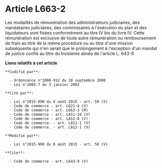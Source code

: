 # Article L663-2

Les modalités de rémunération des administrateurs judiciaires, des mandataires judiciaires, des commissaires à l'exécution du
plan et des liquidateurs sont fixées conformément au titre IV bis du livre IV. Cette rémunération est exclusive de toute
autre rémunération ou remboursement de frais au titre de la même procédure ou au titre d'une mission subséquente qui n'en
serait que le prolongement à l'exception d'un mandat de justice confié au titre du troisième alinéa de l'article L. 643-9.

**Liens relatifs à cet article**

	**Codifié par**:

	  - Ordonnance n°2000-912 du 18 septembre 2000
	  - Loi n°2003-7 du 3 janvier 2003

	**Cité par**:

	  - Loi n°2015-990 du 6 août 2015 - art. 50 (V)
	  - Code de commerce - art. L621-4 (V)
	  - Code de commerce - art. L663-3 (M)
	  - Code de commerce - art. L811-10 (V)
	  - Code de commerce - art. L812-8 (V)
	  - Code de commerce. - art. L811-1 (V)
	  - Code de commerce. - art. L812-1 (V)

	**Modifié par**:

	  - Loi n°2015-990 du 6 août 2015 - art. 50 (V)

	**Cite**:

	  - Code de commerce - art. L643-9 (V)
